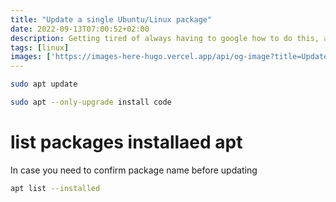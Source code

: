 ```yaml
---
title: "Update a single Ubuntu/Linux package"
date: 2022-09-13T07:00:52+02:00
description: Getting tired of always having to google how to do this, and I just haven't committed it to memory yet.
tags: [linux]
images: ['https://images-here-hugo.vercel.app/api/og-image?title=Update%20a%20single%20Ubuntu%2FLinux%20package']
---
```


```bash
sudo apt update

sudo apt --only-upgrade install code
```

# list packages installaed apt
In case you need to confirm package name before updating

```bash
apt list --installed
```